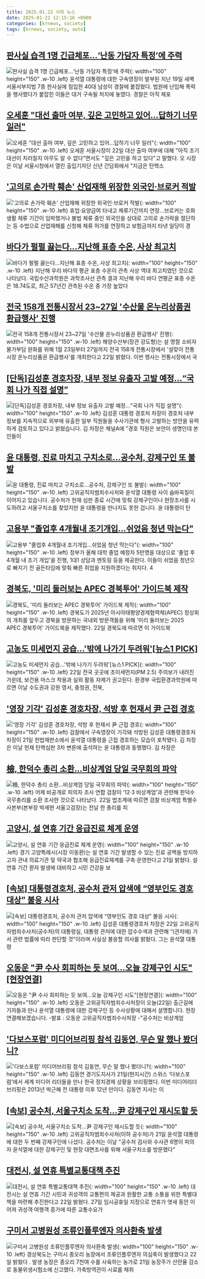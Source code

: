 ```yaml
---
title: 2025.01.22 사회 뉴스
date: 2025-01-22 12:15:16 +0900
categories: [krnews, society]
tags: [krnews, society, auto]
---
```

## [판사실 습격 1명 긴급체포…‘난동 가담자 특정’에 주력](https://n.news.naver.com/mnews/article/032/0003346963)

![판사실 습격 1명 긴급체포…‘난동 가담자 특정’에 주력](https://mimgnews.pstatic.net/image/origin/032/2025/01/21/3346963.jpg?type=nf220_150){: width="100" height="150" .w-10 .left}
윤석열 대통령에 대한 구속영장이 발부된 지난 19일 새벽 서울서부지법 7층 판사실에 침입한 40대 남성이 경찰에 붙잡혔다. 법원에 난입해 폭력을 행사했다가 붙잡힌 이들은 대거 구속될 처지에 놓였다. 경찰은 아직 체포

## [오세훈 "대선 출마 여부, 깊은 고민하고 있어…답하기 너무 일러"](https://n.news.naver.com/mnews/article/003/0013029678)

![오세훈 "대선 출마 여부, 깊은 고민하고 있어…답하기 너무 일러"](https://mimgnews.pstatic.net/image/origin/003/2025/01/22/13029678.jpg?type=nf220_150){: width="100" height="150" .w-10 .left}
오세훈 서울시장이 22일 대선 출마 여부에 대해 "아직 조기대선이 치러질지 아무도 알 수 없다"면서도 "깊은 고민을 하고 있다"고 말했다. 오 시장은 이날 서울시청에서 열린 출입기자단 신년 간담회에서 "지금은 탄핵소

## ['고의로 손가락 훼손' 산업재해 위장한 외국인·브로커 적발](https://n.news.naver.com/mnews/article/001/0015174204)

!['고의로 손가락 훼손' 산업재해 위장한 외국인·브로커 적발](https://mimgnews.pstatic.net/image/origin/001/2025/01/22/15174204.jpg?type=nf220_150){: width="100" height="150" .w-10 .left}
휴업·요양급여 타내고 체류기간까지 연장…브로커는 호화생활 체류 기간이 임박했거나 불법 체류 중인 외국인을 상대로 고의로 손가락을 절단하는 등 수법으로 산업재해를 신청해 체류 허가를 연장하고 보험금까지 타낸 일당이 경

## [바다가 펄펄 끓는다…지난해 표층 수온, 사상 최고치](https://n.news.naver.com/mnews/article/005/0001753300)

![바다가 펄펄 끓는다…지난해 표층 수온, 사상 최고치](https://mimgnews.pstatic.net/image/origin/005/2025/01/22/1753300.jpg?type=nf220_150){: width="100" height="150" .w-10 .left}
지난해 우리 바다의 평균 표층 수온이 관측 사상 역대 최고치였던 것으로 나타났다. 국립수산과학원은 과학조사선 관측 결과 지난해 우리 바다 연평균 표층 수온은 18.74도로, 최근 57년간 관측된 수온 중 가장 높았다

## [전국 158개 전통시장서 23~27일 '수산물 온누리상품권 환급행사' 진행](https://n.news.naver.com/mnews/article/421/0008036898)

![전국 158개 전통시장서 23~27일 '수산물 온누리상품권 환급행사' 진행](https://mimgnews.pstatic.net/image/origin/421/2025/01/22/8036898.jpg?type=nf220_150){: width="100" height="150" .w-10 .left}
해양수산부(장관 강도형)는 설 명절 소비자 물가부담 완화를 위해 1월 23일부터 27일까지 전국 158개 전통시장에서 '설맞이 전통시장 온누리상품권 환급행사'를 개최한다고 22일 밝혔다. 이번 행사는 전통시장에서 국

## [[단독]김성훈 경호차장, 내부 정보 유출자 고발 예정…“국회 나가 직접 설명”](https://n.news.naver.com/mnews/article/449/0000297475)

![[단독]김성훈 경호차장, 내부 정보 유출자 고발 예정…“국회 나가 직접 설명”](https://mimgnews.pstatic.net/image/origin/449/2025/01/21/297475.jpg?type=nf220_150){: width="100" height="150" .w-10 .left}
김성훈 대통령 경호처 차장이 경호처 내부 정보를 지속적으로 외부에 유출한 일부 직원들을 수사기관에 형사 고발하는 방안을 유력하게 검토하고 있다고 밝혔습니다. 김 차장은 채널A에 "경호 직원은 보안이 생명인데 본인들이

## [윤 대통령, 진료 마치고 구치소로…공수처, 강제구인 또 불발](https://n.news.naver.com/mnews/article/057/0001868038)

![윤 대통령, 진료 마치고 구치소로…공수처, 강제구인 또 불발](https://mimgnews.pstatic.net/image/origin/057/2025/01/22/1868038.jpg?type=nf220_150){: width="100" height="150" .w-10 .left}
고위공직자범죄수사처와 윤석열 대통령 사이 숨바꼭질이 이어지고 있습니다. 공수처가 헌재 심판 종료 시간에 맞춰 강제구인이나 현장조사를 시도하려고 서울구치소를 찾았지만 윤 대통령을 만나지도 못한 겁니다. 윤 대통령이 탄

## [고용부 "졸업후 4개월내 조기개입…쉬었음 청년 막는다"](https://n.news.naver.com/mnews/article/277/0005536794)

![고용부 "졸업후 4개월내 조기개입…쉬었음 청년 막는다"](https://mimgnews.pstatic.net/image/origin/277/2025/01/22/5536794.jpg?type=nf220_150){: width="100" height="150" .w-10 .left}
정부가 올해 대학 졸업 예정자 5만명을 대상으로 '졸업 후 4개월 내 조기 개입'을 진행, 1대1 상담과 멘토링 등을 제공한다. 이들이 쉬었음 청년으로 빠지기 전 골든타임에 맞춰 빠른 취업을 지원하겠다는 취지다. 4

## [경북도, '미리 둘러보는 APEC 경북투어' 가이드북 제작](https://n.news.naver.com/mnews/article/003/0013029297)

![경북도, '미리 둘러보는 APEC 경북투어' 가이드북 제작](https://mimgnews.pstatic.net/image/origin/003/2025/01/22/13029297.jpg?type=nf220_150){: width="100" height="150" .w-10 .left}
경북도가 2025년 아시아태평양경제협력체(APEC) 정상회의 개최를 앞두고 경북을 방문하는 국내외 방문객들을 위해 '미리 둘러보는 2025 APEC 경북투어' 가이드북을 제작했다. 22일 경북도에 따르면 이 가이드북

## [고농도 미세먼지 공습…'밖에 나가기 두려워'[뉴스1 PICK]](https://n.news.naver.com/mnews/article/421/0008036949)

![고농도 미세먼지 공습…'밖에 나가기 두려워'[뉴스1 PICK]](https://mimgnews.pstatic.net/image/origin/421/2025/01/22/8036949.jpg?type=nf220_150){: width="100" height="150" .w-10 .left}
22일 전국 곳곳에 초미세먼지(PM 2.5) 주의보가 내려진 가운데, 보건용 마스크 착용과 실외 활동 자제가 권고된다. 환경부 국립환경과학원에 따르면 이날 수도권과 강원 영서, 충청권, 전북,

## ['영장 기각' 김성훈 경호차장, 석방 후 헌재서 尹 근접 경호](https://n.news.naver.com/mnews/article/025/0003416342)

!['영장 기각' 김성훈 경호차장, 석방 후 헌재서 尹 근접 경호](https://mimgnews.pstatic.net/image/origin/025/2025/01/21/3416342.jpg?type=nf220_150){: width="100" height="150" .w-10 .left}
검찰에서 구속영장이 기각돼 석방된 김성훈 대통령경호처 차장이 21일 헌법재판소에서 윤석열 대통령을 근접 경호하는 모습이 포착됐다. 김 차장은 이날 헌재 탄핵심판 3차 변론에 출석하는 윤 대통령과 동행했다. 김 차장은

## [檢, 한덕수 총리 소환…비상계엄 당일 국무회의 파악](https://n.news.naver.com/mnews/article/016/0002419399)

![檢, 한덕수 총리 소환…비상계엄 당일 국무회의 파악](https://mimgnews.pstatic.net/image/origin/016/2025/01/22/2419399.jpg?type=nf220_150){: width="100" height="150" .w-10 .left}
어제 비공개로 피의자 조사 연합 검찰이 ‘12·3 비상계엄’과 관련해 한덕수 국무총리를 소환 조사한 것으로 나타났다. 22일 법조계에 따르면 검찰 비상계엄 특별수사본부(본부장 박세현 서울고검장)는 전날 한 총리를 피

## [고양시, 설 연휴 기간 응급진료 체계 운영](https://n.news.naver.com/mnews/article/277/0005536314)

![고양시, 설 연휴 기간 응급진료 체계 운영](https://mimgnews.pstatic.net/image/origin/277/2025/01/21/5536314.jpg?type=nf220_150){: width="100" height="150" .w-10 .left}
경기 고양특례시(시장 이동환)는 설 연휴 기간 발생할 수 있는 진료 공백을 방지하고자 관내 의료기관 및 약국과 협조해 응급진료체계를 구축·운영한다고 21일 밝혔다. 설 연휴 기간 환자 발생에 대비하고 시민 건강을 보

## [[속보] 대통령경호처, 공수처 관저 압색에 “영부인도 경호 대상” 불응 시사](https://n.news.naver.com/mnews/article/032/0003347049)

![[속보] 대통령경호처, 공수처 관저 압색에 “영부인도 경호 대상” 불응 시사](https://mimgnews.pstatic.net/image/origin/032/2025/01/22/3347049.jpg?type=nf220_150){: width="100" height="150" .w-10 .left}
김성훈 대통령경호처 차장은 22일 고위공직자범죄수사처(공수처)의 대통령실, 대통령 관저에 대한 압수수색과 관련해 “(관저에) 가서 관련 법률에 따라 판단할 것”이라며 사실상 불응할 의사를 밝혔다. 그는 윤석열 대통령

## [오동운 "尹 수사 회피하는 듯 보여…오늘 강제구인 시도"[현장연결]](https://n.news.naver.com/mnews/article/422/0000707500)

![오동운 "尹 수사 회피하는 듯 보여…오늘 강제구인 시도"[현장연결]](https://mimgnews.pstatic.net/image/origin/422/2025/01/22/707500.jpg?type=nf220_150){: width="100" height="150" .w-10 .left}
오동운 고위공직자범죄수사처장이 오늘(22일) 출근길에 기자들과 만나 윤석열 대통령에 대한 강제구인 등 수사상황에 대해서 설명합니다. 현장연결해보겠습니다. -발표 : 오동운 고위공직자범죄수사처장 -"공수처는 비상계엄

## ['다보스포럼' 미디어브리핑 참석 김동연, 무슨 말 했나 봤더니?](https://n.news.naver.com/mnews/article/277/0005536674)

!['다보스포럼' 미디어브리핑 참석 김동연, 무슨 말 했나 봤더니?](https://mimgnews.pstatic.net/image/origin/277/2025/01/22/5536674.jpg?type=nf220_150){: width="100" height="150" .w-10 .left}
김동연 경기도지사가 21일(현지시간) 스위스 ‘다보스포럼’에서 세계 미디어 리더들을 만나 한국 정치경제 상황을 브리핑했다. 이번 미디어리더 브리핑은 2013년 박근혜 전 대통령 이후 12년 만이다. 김동연 지사는 이

## [[속보] 공수처, 서울구치소 도착…尹 강제구인 재시도할 듯](https://n.news.naver.com/mnews/article/088/0000927349)

![[속보] 공수처, 서울구치소 도착…尹 강제구인 재시도할 듯](https://mimgnews.pstatic.net/image/origin/088/2025/01/21/927349.jpg?type=nf220_150){: width="100" height="150" .w-10 .left}
고위공직자범죄수사처(이하 공수처)가 21일 윤석열 대통령에 대한 두 번째 강제구인에 나섰다. 공수처는 이날 "공수처 검사와 수사관 6명이 피의자 윤석열에 대한 강제구인 및 현장 대면조사를 위해 서울구치소를 방문했다"

## [대전시, 설 연휴 특별교통대책 추진](https://n.news.naver.com/mnews/article/031/0000903319)

![대전시, 설 연휴 특별교통대책 추진](https://mimgnews.pstatic.net/image/origin/031/2025/01/22/903319.jpg?type=nf220_150){: width="100" height="150" .w-10 .left}
대전시는 설 연휴 기간 시민과 귀성객의 교통편의 제공과 원활한 교통 소통을 위한 특별대책을 마련해 추진한다고 22일 밝혔다. 27일 임시공휴일 지정으로 연휴가 엿새 동안 이어져 귀성객·여행객 증가에 따른 교통수요가

## [구미서 고병원성 조류인플루엔자 의사환축 발생](https://n.news.naver.com/mnews/article/079/0003984422)

![구미서 고병원성 조류인플루엔자 의사환축 발생](https://mimgnews.pstatic.net/image/origin/079/2025/01/22/3984422.jpg?type=nf220_150){: width="100" height="150" .w-10 .left}
경상북도는 구미시 종오리 농장에서 조류인플루엔자 의심축이 발생했다고 22일 밝혔다 . 발생 농장은 종오리 7천여 수를 사육하는 농가로 21일 농장주가 산란율 감소로 동물위생시험소에 신고했다. 가축방역관이 시료를 채취

